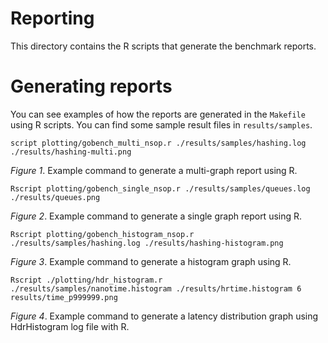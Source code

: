 # Reporting
This directory contains the R scripts that generate the benchmark reports.

# Generating reports
You can see examples of how the reports are generated in the `Makefile` using R scripts. You can find some sample result files in `results/samples`.

```
script plotting/gobench_multi_nsop.r ./results/samples/hashing.log ./results/hashing-multi.png
```
_Figure 1_. Example command to generate a multi-graph report using R.

```
Rscript plotting/gobench_single_nsop.r ./results/samples/queues.log ./results/queues.png
```
_Figure 2_. Example command to generate a single graph report using R.

```
Rscript plotting/gobench_histogram_nsop.r ./results/samples/hashing.log ./results/hashing-histogram.png
```
_Figure 3_. Example command to generate a histogram graph using R.

```
Rscript ./plotting/hdr_histogram.r ./results/samples/nanotime.histogram ./results/hrtime.histogram 6 results/time_p999999.png
```
_Figure 4_. Example command to generate a latency distribution graph using HdrHistogram log file with R.

